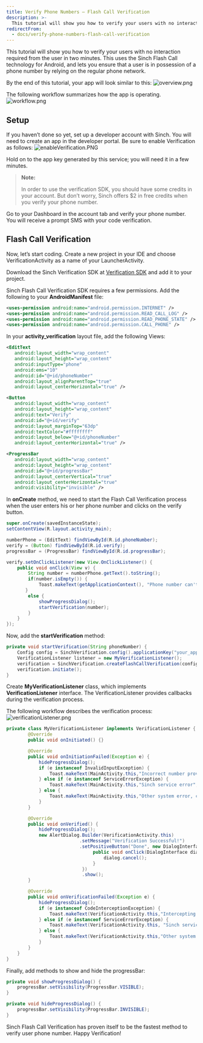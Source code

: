 ```yaml
---
title: Verify Phone Numbers – Flash Call Verification
description: >-
  This tutorial will show you how to verify your users with no interaction required using the Sinch Flash Call technology for Android.
redirectFrom:
  - docs/verify-phone-numbers-flash-call-verification
---
```


This tutorial will show you how to verify your users with no interaction required from the user in two minutes. This uses the Sinch Flash Call technology for Android, and lets you ensure that a user is in possession of a phone number by relying on the regular phone network.

By the end of this tutorial, your app will look similar to this:
![overview.png](images/3b4de5f-overview.png)

The following workflow summarizes how the app is operating.
![workflow.png](images/396ace5-workflow.png)

## Setup

If you haven’t done so yet, set up a developer account with Sinch. You will need to create an app in the developer portal. Be sure to enable Verification as follows:
![enableVerification.PNG](images/b1cca80-enableVerification.PNG)

Hold on to the app key generated by this service; you will need it in a few minutes.

> **Note:**
>
> In order to use the verification SDK, you should have some credits in your account. But don’t worry, Sinch offers $2 in free credits when you verify your phone number.

Go to your Dashboard in the account tab and verify your phone number. You will receive a prompt SMS with your code verification.

## Flash Call Verification

Now, let’s start coding. Create a new project in your IDE and choose VerificationActivity as a name of your LauncherActivity.

Download the Sinch Verification SDK at [Verification SDK](https://www.sinch.com/android-verification-sdk) and add it to your project.

Sinch Flash Call Verification SDK requires a few permissions. Add the following to your **AndroidManifest** file:

```xml
<uses-permission android:name="android.permission.INTERNET" />
<uses-permission android:name="android.permission.READ_CALL_LOG" />
<uses-permission android:name="android.permission.READ_PHONE_STATE" />
<uses-permission android:name="android.permission.CALL_PHONE" />
```

In your **activity_verification** layout file, add the following Views:

```xml
<EditText
   android:layout_width="wrap_content"
   android:layout_height="wrap_content"
   android:inputType="phone"
   android:ems="10"
   android:id="@+id/phoneNumber"
   android:layout_alignParentTop="true"
   android:layout_centerHorizontal="true" />

<Button
   android:layout_width="wrap_content"
   android:layout_height="wrap_content"
   android:text="Verify"
   android:id="@+id/verify"
   android:layout_marginTop="63dp"
   android:textColor="#ffffffff"
   android:layout_below="@+id/phoneNumber"
   android:layout_centerHorizontal="true" />

<ProgressBar
   android:layout_width="wrap_content"
   android:layout_height="wrap_content"
   android:id="@+id/progressBar"
   android:layout_centerVertical="true"
   android:layout_centerHorizontal="true"
   android:visibility="invisible" />
```

In **onCreate** method, we need to start the Flash Call Verification process when the user enters his or her phone number and clicks on the verify button.

```java
super.onCreate(savedInstanceState);
setContentView(R.layout.activity_main);

numberPhone = (EditText) findViewById(R.id.phoneNumber);
verify = (Button) findViewById(R.id.verify);
progressBar = (ProgressBar) findViewById(R.id.progressBar);

verify.setOnClickListener(new View.OnClickListener() {
    public void onClick(View v) {
        String number = numberPhone.getText().toString();
        if(number.isEmpty()) {
            Toast.makeText(getApplicationContext(), "Phone number can't be empty!",Toast.LENGTH_LONG).show();
       }
        else {
            showProgressDialog();
            startVerification(number);
        }
    }
});
```

Now, add the **startVerification** method:

```java
private void startVerification(String phoneNumber) {
    Config config = SinchVerification.config().applicationKey("your_app_key").context(getApplicationContext()).build();
    VerificationListener listener = new MyVerificationListener();
    verification = SinchVerification.createFlashCallVerification(config, phoneNumber, listener);
    verification.initiate();
}
```

Create **MyVerificationListener** class, which implements **VerificationListener** interface. The VerificationListener provides callbacks during the verification process.

The following workflow describes the verification process:
![verificationListener.png](images/f5ae6df-verificationListener.png)

```java
private class MyVerificationListener implements VerificationListener {
        @Override
        public void onInitiated() {}

        @Override
        public void onInitiationFailed(Exception e) {
            hideProgressDialog();
            if (e instanceof InvalidInputException) {
                Toast.makeText(MainActivity.this,"Incorrect number provided",Toast.LENGTH_LONG).show();
            } else if (e instanceof ServiceErrorException) {
                Toast.makeText(MainActivity.this,"Sinch service error",Toast.LENGTH_LONG).show();
            } else {
                Toast.makeText(MainActivity.this,"Other system error, check your network state", Toast.LENGTH_LONG).show();
            }
        }

        @Override
        public void onVerified() {
            hideProgressDialog();
            new AlertDialog.Builder(VerificationActivity.this)
                           .setMessage("Verification Successful!")
                           .setPositiveButton("Done", new DialogInterface.OnClickListener() {
                                public void onClick(DialogInterface dialog, int whichButton) {
                                    dialog.cancel();
                                }
                            })
                            .show();
        }

        @Override
        public void onVerificationFailed(Exception e) {
            hideProgressDialog();
            if (e instanceof CodeInterceptionException) {
                Toast.makeText(VerificationActivity.this,"Intercepting the verification call automatically failed",Toast.LENGTH_LONG).show();
            } else if (e instanceof ServiceErrorException) {
                Toast.makeText(VerificationActivity.this, "Sinch service error",Toast.LENGTH_LONG).show();
            } else {
                Toast.makeText(VerificationActivity.this,"Other system error, check your network state", Toast.LENGTH_LONG).show();
            }
        }
    }
}
```

Finally, add methods to show and hide the progressBar:

```java
private void showProgressDialog() {
    progressBar.setVisibility(ProgressBar.VISIBLE);
}

private void hideProgressDialog() {
    progressBar.setVisibility(ProgressBar.INVISIBLE);
}
```

Sinch Flash Call Verification has proven itself to be the fastest method to verify user phone number. Happy Verification\!
